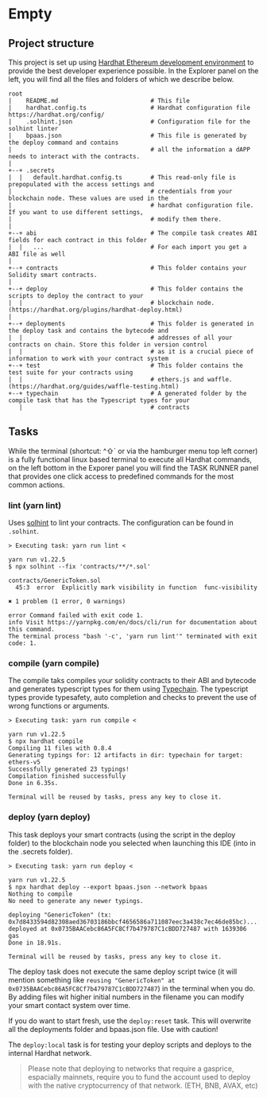 # Empty

## Project structure

This project is set up using [Hardhat Ethereum development environment](https://hardhat.org/) to provide the best
developer experience possible. In the Explorer panel on the left, you will find all the files and folders of which we describe below.

```plain
root
|    README.md                          # This file
|    hardhat.config.ts                  # Hardhat configuration file https://hardhat.org/config/
|    .solhint.json                      # Configuration file for the solhint linter
|    bpaas.json                         # This file is generated by the deploy command and contains
|                                       # all the information a dAPP needs to interact with the contracts.
|
+--+ .secrets
|  |   default.hardhat.config.ts        # This read-only file is prepopulated with the access settings and
|                                       # credentials from your blockchain node. These values are used in the
|                                       # hardhat configuration file. If you want to use different settings,
|                                       # modify them there.
|
+--+ abi                                # The compile task creates ABI fields for each contract in this folder
|  |   ...                              # For each import you get a ABI file as well
|
+--+ contracts                          # This folder contains your Solidity smart contracts.
|
+--+ deploy                             # This folder contains the scripts to deploy the contract to your
|  |                                    # blockchain node. (https://hardhat.org/plugins/hardhat-deploy.html)
|
+--+ deployments                        # This folder is generated in the deploy task and contains the bytecode and
|  |                                    # addresses of all your contracts on chain. Store this folder in version control
|  |                                    # as it is a crucial piece of information to work with your contract system
+--+ test                               # This folder contains the test suite for your contracts using
|  |                                    # ethers.js and waffle. (https://hardhat.org/guides/waffle-testing.html)
+--+ typechain                          # A generated folder by the compile task that has the Typescript types for your
   |                                    # contracts
```

## Tasks

While the terminal (shortcut: ^⇧` or via the hamburger menu top left corner) is a fully functional linux based terminal to execute all Hardhat commands, on the left bottom in the Exporer panel you will find the TASK RUNNER panel that provides one click access to predefined commands for the most common actions.

### lint (yarn lint)

Uses [solhint](https://protofire.github.io/solhint/) to lint your contracts. The configuration can be found in `.solhint`.

```plain
> Executing task: yarn run lint <

yarn run v1.22.5
$ npx solhint --fix 'contracts/**/*.sol'

contracts/GenericToken.sol
  45:3  error  Explicitly mark visibility in function  func-visibility

✖ 1 problem (1 error, 0 warnings)

error Command failed with exit code 1.
info Visit https://yarnpkg.com/en/docs/cli/run for documentation about this command.
The terminal process "bash '-c', 'yarn run lint'" terminated with exit code: 1.
```

### compile (yarn compile)

The compile taks compiles your solidity contracts to their ABI and bytecode and generates typescript types for them using [Typechain](https://github.com/ethereum-ts/TypeChain). The typescript types provide typesafety, auto completion and checks to prevent the use of wrong functions or arguments.

```plain
> Executing task: yarn run compile <

yarn run v1.22.5
$ npx hardhat compile
Compiling 11 files with 0.8.4
Generating typings for: 12 artifacts in dir: typechain for target: ethers-v5
Successfully generated 23 typings!
Compilation finished successfully
Done in 6.35s.

Terminal will be reused by tasks, press any key to close it.
```

### deploy (yarn deploy)

This task deploys your smart contracts (using the script in the deploy folder) to the blockchain node you selected when launching this IDE (into in the .secrets folder).

```plain
> Executing task: yarn run deploy <

yarn run v1.22.5
$ npx hardhat deploy --export bpaas.json --network bpaas
Nothing to compile
No need to generate any newer typings.

deploying "GenericToken" (tx: 0x7d8433594d82308aed36703186bbcf4656586a711087eec3a438c7ec46de85bc)...: deployed at 0x0735BAACebc86A5FC8Cf7b479787C1cBDD727487 with 1639306 gas
Done in 18.91s.

Terminal will be reused by tasks, press any key to close it.
```

The deploy task does not execute the same deploy script twice (it will mention something like `reusing "GenericToken" at 0x0735BAACebc86A5FC8Cf7b479787C1cBDD727487`) in the terminal when you do. By adding files wit higher initial numbers in the filename you can modify your smart contact system over time.

If you do want to start fresh, use the `deploy:reset` task. This will overwrite all the deployments folder and bpaas.json file. Use with caution!

The `deploy:local` task is for testing your deploy scripts and deploys to the internal Hardhat network.

> Please note that deploying to networks that require a gasprice, espacially mainnets, require you to fund the account used to deploy with the native cryptocurrency of that network. (ETH, BNB, AVAX, etc)
